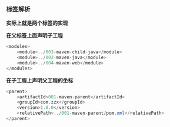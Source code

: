 ### 标签解析

**实际上就是两个标签的实现**

**在父标签上面声明子工程**

```Java
<modules>
    <module>../003-maven-child-java</module>
    <module>../002-maven-java</module>
    <module>../004-maven-web</module>
</modules>
```

**在子工程上声明父工程的坐标**

```Java
<parent>
    <artifactId>001-maven-parent</artifactId>
    <groupId>com.zzx</groupId>
    <version>1.0.0</version>
    <relativePath>../001-maven-parent/pom.xml</relativePath>
</parent>
```